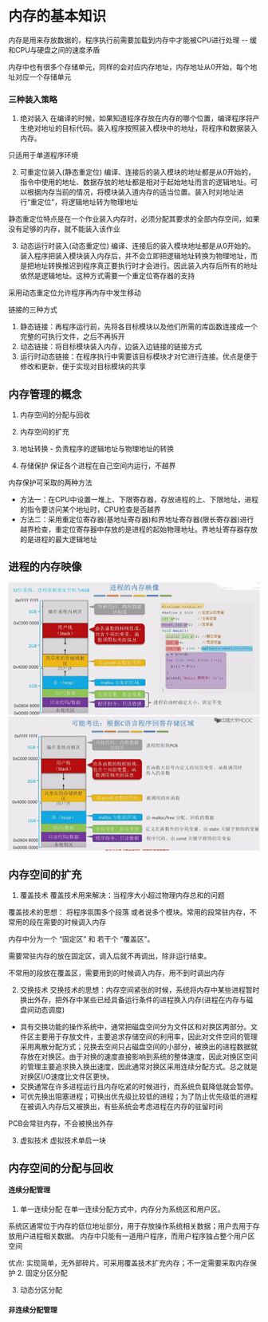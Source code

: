 # 内存的基本知识

内存是用来存放数据的，程序执行前需要加载到内存中才能被CPU进行处理 -- 缓和CPU与硬盘之间的速度矛盾

内存中也有很多个存储单元，同样的会对应内存地址，内存地址从0开始，每个地址对应一个存储单元

### 三种装入策略
1. 绝对装入
在编译的时候，如果知道程序存放在内存的哪个位置，编译程序将产生绝对地址的目标代码。装入程序按照装入模块中的地址，将程序和数据装入内存。

只适用于单道程序环境

2. 可重定位装入(静态重定位)
编译、连接后的装入模块的地址都是从0开始的，指令中使用的地址、数据存放的地址都是相对于起始地址而言的逻辑地址。可以根据内存当前的情况，将模块装入道内存的适当位置。装入时对地址进行“重定位”，将逻辑地址转为物理地址

静态重定位特点是在一个作业装入内存时，必须分配其要求的全部内存空间，如果没有足够的内存，就不能装入该作业

3. 动态运行时装入(动态重定位)
编译、连接后的装入模块地址都是从0开始的。装入程序把装入模块装入内存后，并不会立即把逻辑地址转换为物理地址，而是把地址转换推迟到程序真正要执行时才会进行。因此装入内存后所有的地址依然是逻辑地址。这种方式需要一个重定位寄存器的支持

采用动态重定位允许程序再内存中发生移动


链接的三种方式
1. 静态链接：再程序运行前，先将各目标模块以及他们所需的库函数连接成一个完整的可执行文件，之后不再拆开
2. 动态链接：将目标模块装入内存，边装入边链接的链接方式
3. 运行时动态链接：在程序执行中需要该目标模块才对它进行连接。优点是便于修改和更新，便于实现对目标模块的共享

## 内存管理的概念
1. 内存空间的分配与回收

2. 内存空间的扩充

3. 地址转换 - 负责程序的逻辑地址与物理地址的转换

4. 存储保护
保证各个进程在自己空间内运行，不越界

内存保护可采取的两种方法
- 方法一：在CPU中设置一堆上、下限寄存器，存放进程的上、下限地址，进程的指令要访问某个地址时，CPU检查是否越界
- 方法二：采用重定位寄存器(基地址寄存器)和界地址寄存器(限长寄存器)进行越界检查，重定位寄存器中存放的是进程的起始物理地址。界地址寄存器存放的是进程的最大逻辑地址

## 进程的内存映像
![内存映像](./img/1.进程的内存映像.png)
![可能考法](./img/2.可能考法.png)

## 内存空间的扩充

1. 覆盖技术
覆盖技术用来解决：当程序大小超过物理内存总和的问题

覆盖技术的思想： 将程序氛围多个段落 或者说多个模块。常用的段常驻内存，不常用的段在需要的时候调入内存

内存中分为一个 “固定区” 和 若干个 “覆盖区”。

需要常驻内存的放在固定区，调入后就不再调出，除非运行结束。

不常用的段放在覆盖区，需要用到的时候调入内存，用不到时调出内存

2. 交换技术
交换技术的思想：内存空间紧张的时候，系统将内存中某些进程暂时换出外存，把外存中某些已经具备运行条件的进程换入内存(进程在内存与磁盘间动态调度)

- 具有交换功能的操作系统中，通常把磁盘空间分为文件区和对换区两部分。文件区主要用于存放文件，主要追求存储空间的利用率，因此对文件空间的管理采用离散分配方式；兑换去空间只占磁盘空间的小部分，被换出的进程数据就存放在对换区。由于对换的速度直接影响到系统的整体速度，因此对换区空间的管理主要追求换入换出速度，因此通常对换区采用连续分配方式。总之就是对换区I/O速度比文件区更快。
- 交换通常在许多进程运行且内存吃紧的时候进行，而系统负载降低就会暂停。
- 可优先换出阻塞进程；可换出优先级比较低的进程；为了防止优先级低的进程在被调入内存后又被换出，有些系统会考虑进程在内存的驻留时间

PCB会常驻内存，不会被换出外存

3. 虚拟技术
虚拟技术单启一块

## 内存空间的分配与回收
#### 连续分配管理
1. 单一连续分配
在单一连续分配方式中，内存分为系统区和用户区。

系统区通常位于内存的低位地址部分，用于存放操作系统相关数据；用户去用于存放用户进程相关数据。
内存中只能有一道用户程序，而用户程序独占整个用户区空间

优点: 实现简单，无外部碎片。可采用覆盖技术扩充内存；不一定需要采取内存保护
2. 固定分区分配

3. 动态分区分配


#### 非连续分配管理